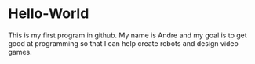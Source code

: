 # Hello-World
This is my first program in github.
My name is Andre and my goal is to get good at programming so that I can help create robots and design video games. 
